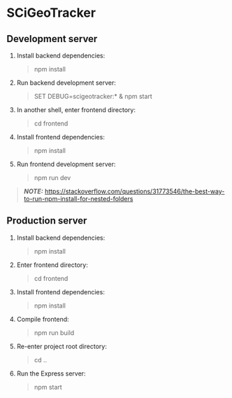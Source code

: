 # SCiGeoTracker

## Development server
1. Install backend dependencies:
    > npm install
1. Run backend development server:
    > SET DEBUG=scigeotracker:* & npm start
1. In another shell, enter frontend directory:
    > cd frontend
1. Install frontend dependencies:
    > npm install
1. Run frontend development server:
    > npm run dev

> **_NOTE:_**   https://stackoverflow.com/questions/31773546/the-best-way-to-run-npm-install-for-nested-folders

## Production server
1. Install backend dependencies:
    > npm install
1. Enter frontend directory:
    > cd frontend
1. Install frontend dependencies:
    > npm install
1. Compile frontend:
    > npm run build
1. Re-enter project root directory:
    > cd ..
1. Run the Express server:
    > npm start
